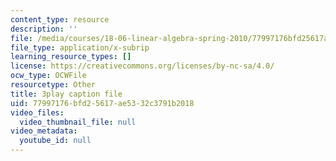 ```yaml
---
content_type: resource
description: ''
file: /media/courses/18-06-linear-algebra-spring-2010/77997176bfd25617ae5332c3791b2018_Y_Ac6KiQ1t0.vtt
file_type: application/x-subrip
learning_resource_types: []
license: https://creativecommons.org/licenses/by-nc-sa/4.0/
ocw_type: OCWFile
resourcetype: Other
title: 3play caption file
uid: 77997176-bfd2-5617-ae53-32c3791b2018
video_files:
  video_thumbnail_file: null
video_metadata:
  youtube_id: null
---
```

